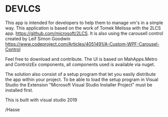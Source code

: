 # DEVLCS
This app is intended for developers to help them to manage vm's in a simple way. This application is based on the work of Tomek Melissa with the 2LCS app. https://github.com/microsoft/2LCS. It is also using the carousell control created by Leif Simon Goodwin https://www.codeproject.com/Articles/4051491/A-Custom-WPF-Carousel-Control 

Feel free to download and contribute. The UI is based on MahApps.Metro and ControlzEx components, all components used is available via nuget.

The solution also consist of a setup program that let you easily distribute the app within your project. To be able to load the setup program in Visual Studio the Extension "Microsoft Visual Studio Installer Project" must be installed first.

This is built with visual studio 2019

/Hasse

